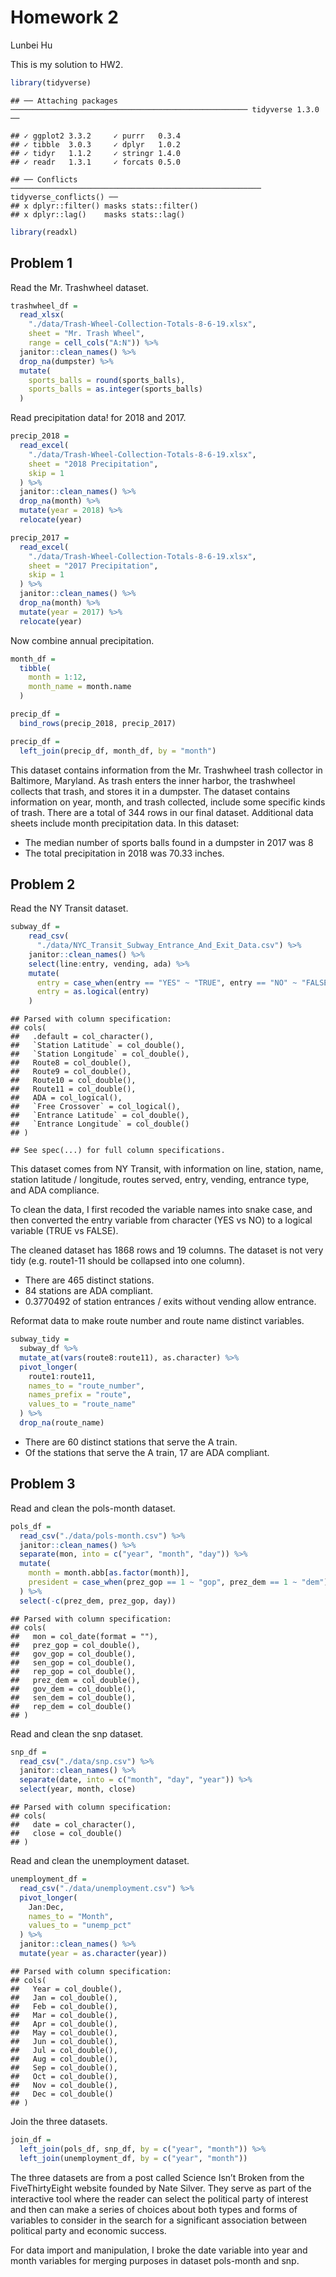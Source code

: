 Homework 2
================
Lunbei Hu

This is my solution to HW2.

``` r
library(tidyverse)
```

    ## ── Attaching packages ───────────────────────────────────────────────────── tidyverse 1.3.0 ──

    ## ✓ ggplot2 3.3.2     ✓ purrr   0.3.4
    ## ✓ tibble  3.0.3     ✓ dplyr   1.0.2
    ## ✓ tidyr   1.1.2     ✓ stringr 1.4.0
    ## ✓ readr   1.3.1     ✓ forcats 0.5.0

    ## ── Conflicts ──────────────────────────────────────────────────────── tidyverse_conflicts() ──
    ## x dplyr::filter() masks stats::filter()
    ## x dplyr::lag()    masks stats::lag()

``` r
library(readxl)
```

## Problem 1

Read the Mr. Trashwheel dataset.

``` r
trashwheel_df =
  read_xlsx(
    "./data/Trash-Wheel-Collection-Totals-8-6-19.xlsx",
    sheet = "Mr. Trash Wheel",
    range = cell_cols("A:N")) %>% 
  janitor::clean_names() %>% 
  drop_na(dumpster) %>% 
  mutate(
    sports_balls = round(sports_balls),
    sports_balls = as.integer(sports_balls)
  )
```

Read precipitation data\! for 2018 and 2017.

``` r
precip_2018 = 
  read_excel(
    "./data/Trash-Wheel-Collection-Totals-8-6-19.xlsx",
    sheet = "2018 Precipitation",
    skip = 1
  ) %>% 
  janitor::clean_names() %>% 
  drop_na(month) %>% 
  mutate(year = 2018) %>% 
  relocate(year)

precip_2017 = 
  read_excel(
    "./data/Trash-Wheel-Collection-Totals-8-6-19.xlsx",
    sheet = "2017 Precipitation",
    skip = 1
  ) %>% 
  janitor::clean_names() %>% 
  drop_na(month) %>% 
  mutate(year = 2017) %>% 
  relocate(year)
```

Now combine annual precipitation.

``` r
month_df =
  tibble(
    month = 1:12,
    month_name = month.name
  )

precip_df =
  bind_rows(precip_2018, precip_2017)

precip_df =
  left_join(precip_df, month_df, by = "month")
```

This dataset contains information from the Mr. Trashwheel trash
collector in Baltimore, Maryland. As trash enters the inner harbor, the
trashwheel collects that trash, and stores it in a dumpster. The dataset
contains information on year, month, and trash collected, include some
specific kinds of trash. There are a total of 344 rows in our final
dataset. Additional data sheets include month precipitation data. In
this dataset:

  - The median number of sports balls found in a dumpster in 2017 was 8
  - The total precipitation in 2018 was 70.33 inches.

## Problem 2

Read the NY Transit dataset.

``` r
subway_df = 
    read_csv(
      "./data/NYC_Transit_Subway_Entrance_And_Exit_Data.csv") %>%
    janitor::clean_names() %>% 
    select(line:entry, vending, ada) %>%
    mutate(
      entry = case_when(entry == "YES" ~ "TRUE", entry == "NO" ~ "FALSE"),
      entry = as.logical(entry)
    )
```

    ## Parsed with column specification:
    ## cols(
    ##   .default = col_character(),
    ##   `Station Latitude` = col_double(),
    ##   `Station Longitude` = col_double(),
    ##   Route8 = col_double(),
    ##   Route9 = col_double(),
    ##   Route10 = col_double(),
    ##   Route11 = col_double(),
    ##   ADA = col_logical(),
    ##   `Free Crossover` = col_logical(),
    ##   `Entrance Latitude` = col_double(),
    ##   `Entrance Longitude` = col_double()
    ## )

    ## See spec(...) for full column specifications.

This dataset comes from NY Transit, with information on line, station,
name, station latitude / longitude, routes served, entry, vending,
entrance type, and ADA compliance.

To clean the data, I first recoded the variable names into snake case,
and then converted the entry variable from character (YES vs NO) to a
logical variable (TRUE vs FALSE).

The cleaned dataset has 1868 rows and 19 columns. The dataset is not
very tidy (e.g. route1-11 should be collapsed into one column).

  - There are 465 distinct stations.
  - 84 stations are ADA compliant.
  - 0.3770492 of station entrances / exits without vending allow
    entrance.

Reformat data to make route number and route name distinct variables.

``` r
subway_tidy = 
  subway_df %>% 
  mutate_at(vars(route8:route11), as.character) %>% 
  pivot_longer(
    route1:route11,
    names_to = "route_number",
    names_prefix = "route",
    values_to = "route_name"
  ) %>% 
  drop_na(route_name)
```

  - There are 60 distinct stations that serve the A train.
  - Of the stations that serve the A train, 17 are ADA compliant.

## Problem 3

Read and clean the pols-month dataset.

``` r
pols_df = 
  read_csv("./data/pols-month.csv") %>%
  janitor::clean_names() %>%
  separate(mon, into = c("year", "month", "day")) %>%
  mutate(
    month = month.abb[as.factor(month)],
    president = case_when(prez_gop == 1 ~ "gop", prez_dem == 1 ~ "dem")
  ) %>% 
  select(-c(prez_dem, prez_gop, day))
```

    ## Parsed with column specification:
    ## cols(
    ##   mon = col_date(format = ""),
    ##   prez_gop = col_double(),
    ##   gov_gop = col_double(),
    ##   sen_gop = col_double(),
    ##   rep_gop = col_double(),
    ##   prez_dem = col_double(),
    ##   gov_dem = col_double(),
    ##   sen_dem = col_double(),
    ##   rep_dem = col_double()
    ## )

Read and clean the snp dataset.

``` r
snp_df = 
  read_csv("./data/snp.csv") %>%
  janitor::clean_names() %>%
  separate(date, into = c("month", "day", "year")) %>%
  select(year, month, close)
```

    ## Parsed with column specification:
    ## cols(
    ##   date = col_character(),
    ##   close = col_double()
    ## )

Read and clean the unemployment dataset.

``` r
unemployment_df = 
  read_csv("./data/unemployment.csv") %>%
  pivot_longer(
    Jan:Dec,
    names_to = "Month",
    values_to = "unemp_pct"
  ) %>% 
  janitor::clean_names() %>% 
  mutate(year = as.character(year))
```

    ## Parsed with column specification:
    ## cols(
    ##   Year = col_double(),
    ##   Jan = col_double(),
    ##   Feb = col_double(),
    ##   Mar = col_double(),
    ##   Apr = col_double(),
    ##   May = col_double(),
    ##   Jun = col_double(),
    ##   Jul = col_double(),
    ##   Aug = col_double(),
    ##   Sep = col_double(),
    ##   Oct = col_double(),
    ##   Nov = col_double(),
    ##   Dec = col_double()
    ## )

Join the three datasets.

``` r
join_df = 
  left_join(pols_df, snp_df, by = c("year", "month")) %>% 
  left_join(unemployment_df, by = c("year", "month"))
```

The three datasets are from a post called Science Isn’t Broken from the
FiveThirtyEight website founded by Nate Silver. They serve as part of
the interactive tool where the reader can select the political party of
interest and then can make a series of choices about both types and
forms of variables to consider in the search for a significant
association between political party and economic success.

For data import and manipulation, I broke the date variable into year
and month variables for merging purposes in dataset pols-month and snp.
